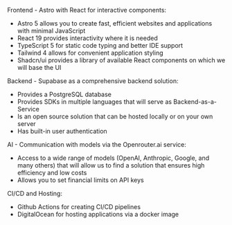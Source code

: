 Frontend - Astro with React for interactive components:

- Astro 5 allows you to create fast, efficient websites and applications with minimal JavaScript
- React 19 provides interactivity where it is needed
- TypeScript 5 for static code typing and better IDE support
- Tailwind 4 allows for convenient application styling
- Shadcn/ui provides a library of available React components on which we will base the UI

Backend - Supabase as a comprehensive backend solution:

- Provides a PostgreSQL database
- Provides SDKs in multiple languages that will serve as Backend-as-a-Service
- Is an open source solution that can be hosted locally or on your own server
- Has built-in user authentication

AI - Communication with models via the Openrouter.ai service:

- Access to a wide range of models (OpenAI, Anthropic, Google, and many others) that will allow us to find a solution that ensures high efficiency and low costs
- Allows you to set financial limits on API keys

CI/CD and Hosting:

- Github Actions for creating CI/CD pipelines
- DigitalOcean for hosting applications via a docker image
